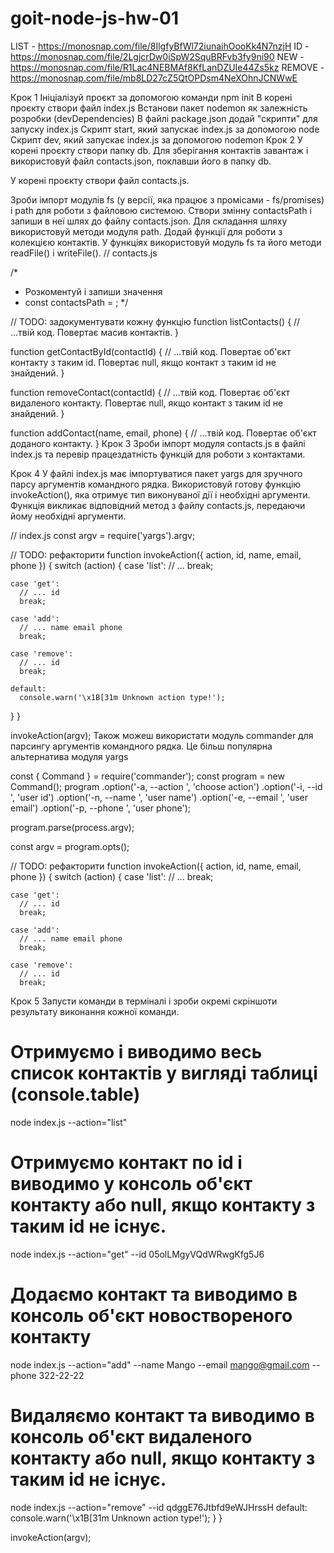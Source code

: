 # goit-node-js-hw-01
LIST - https://monosnap.com/file/8IlgfyBfWl72iunaihOooKk4N7nzjH
ID - https://monosnap.com/file/2LgjcrDw0iSpW2SquBRFvb3fy9ni90
NEW - https://monosnap.com/file/R1Lac4NEBMAf8KfLanDZUIe44Zs5kz
REMOVE - https://monosnap.com/file/mb8LD27cZ5QtOPDsm4NeXOhnJCNWwE

Крок 1
Ініціалізуй проєкт за допомогою команди npm init
В корені проєкту створи файл index.js
Встанови пакет nodemon як залежність розробки (devDependencies)
В файлі package.json додай "скрипти" для запуску index.js
Скрипт start, який запускає index.js за допомогою node
Скрипт dev, який запускає index.js за допомогою nodemon
Крок 2
У корені проєкту створи папку db. Для зберігання контактів завантаж і використовуй файл contacts.json, поклавши його в папку db.

У корені проєкту створи файл contacts.js.

Зроби імпорт модулів fs (у версії, яка працює з промісами - fs/promises) і path для роботи з файловою системою.
Створи змінну contactsPath і запиши в неї шлях до файлу contacts.json. Для складання шляху використовуй методи модуля path.
Додай функції для роботи з колекцією контактів. У функціях використовуй модуль fs та його методи readFile() і writeFile().
// contacts.js

/*
 * Розкоментуй і запиши значення
 * const contactsPath = ;
 */

// TODO: задокументувати кожну функцію
function listContacts() {
  // ...твій код. Повертає масив контактів.
}

function getContactById(contactId) {
  // ...твій код. Повертає об'єкт контакту з таким id. Повертає null, якщо контакт з таким id не знайдений.
}

function removeContact(contactId) {
  // ...твій код. Повертає об'єкт видаленого контакту. Повертає null, якщо контакт з таким id не знайдений.
}

function addContact(name, email, phone) {
  // ...твій код. Повертає об'єкт доданого контакту. 
}
Крок 3
Зроби імпорт модуля contacts.js в файлі index.js та перевір працездатність функцій для роботи з контактами.

Крок 4
У файлі index.js має імпортуватися пакет yargs для зручного парсу аргументів командного рядка. Використовуй готову функцію invokeAction(), яка отримує тип виконуваної дії і необхідні аргументи. Функція викликає відповідний метод з файлу contacts.js, передаючи йому необхідні аргументи.

// index.js
const argv = require('yargs').argv;

// TODO: рефакторити
function invokeAction({ action, id, name, email, phone }) {
  switch (action) {
    case 'list':
      // ...
      break;

    case 'get':
      // ... id
      break;

    case 'add':
      // ... name email phone
      break;

    case 'remove':
      // ... id
      break;

    default:
      console.warn('\x1B[31m Unknown action type!');
  }
}

invokeAction(argv);
Також можеш використати модуль commander для парсингу аргументів командного рядка. Це більш популярна альтернатива модуля yargs

const { Command } = require('commander');
const program = new Command();
program
  .option('-a, --action <type>', 'choose action')
  .option('-i, --id <type>', 'user id')
  .option('-n, --name <type>', 'user name')
  .option('-e, --email <type>', 'user email')
  .option('-p, --phone <type>', 'user phone');

program.parse(process.argv);

const argv = program.opts();

// TODO: рефакторити
function invokeAction({ action, id, name, email, phone }) {
  switch (action) {
    case 'list':
      // ...
      break;

    case 'get':
      // ... id
      break;

    case 'add':
      // ... name email phone
      break;

    case 'remove':
      // ... id
      break;
Крок 5
Запусти команди в терміналі і зроби окремі скріншоти результату виконання кожної команди.

# Отримуємо і виводимо весь список контактів у вигляді таблиці (console.table)
node index.js --action="list"

# Отримуємо контакт по id і виводимо у консоль об'єкт контакту або null, якщо контакту з таким id не існує.
node index.js --action="get" --id 05olLMgyVQdWRwgKfg5J6

# Додаємо контакт та виводимо в консоль об'єкт новоствореного контакту
node index.js --action="add" --name Mango --email mango@gmail.com --phone 322-22-22

# Видаляємо контакт та виводимо в консоль об'єкт видаленого контакту або null, якщо контакту з таким id не існує.
node index.js --action="remove" --id qdggE76Jtbfd9eWJHrssH
    default:
      console.warn('\x1B[31m Unknown action type!');
  }
}

invokeAction(argv);
